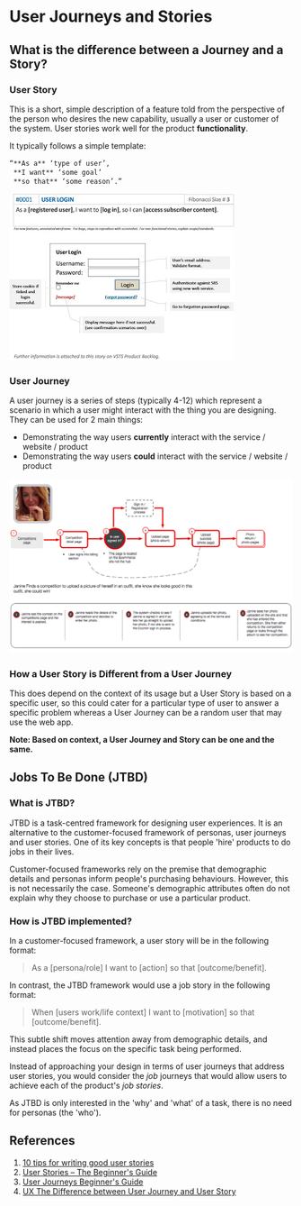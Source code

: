 # User Journeys and Stories

## What is the difference between a Journey and a Story?

### User Story

This is a short, simple description of a feature told from the perspective of the person who desires the new capability, usually a user or customer of the system.
User stories work well for the product **functionality**.

It typically follows a simple template:

```
“**As a** ‘type of user’,
 **I want** ‘some goal’
 **so that** ‘some reason’.”
```
![user_story](./images/user_story.jpg)

### User Journey

A user journey is a series of steps (typically 4-12) which represent a scenario in which a user might interact with the thing you are designing. They can be used for 2 main things:

* Demonstrating the way users **currently** interact with the service / website / product
* Demonstrating the way users **could** interact with the service / website / product

![user_journey](./images/user_journey.png)

### How a User Story is Different from a User Journey

This does depend on the context of its usage but a User Story is based on a specific user, so this could cater for a particular type of user to answer a specific problem whereas a User Journey can be a random user that may use the web app.

**Note: Based on context, a User Journey and Story can be one and the same.**

## Jobs To Be Done (JTBD)

### What is JTBD?

JTBD is a task-centred framework for designing user experiences. It is an alternative to the customer-focused framework of personas, user journeys and user stories. One of its key concepts is that people 'hire' products to do jobs in their lives.

Customer-focused frameworks rely on the premise that demographic details and personas inform people's purchasing behaviours. However, this is not necessarily the case. Someone's demographic attributes often do not explain why they choose to purchase or use a particular product.

### How is JTBD implemented?

In a customer-focused framework, a user story will be in the following format:

> As a [persona/role] I want to [action] so that [outcome/benefit].

In contrast, the JTBD framework would use a job story in the following format:

> When [users work/life context] I want to [motivation] so that [outcome/benefit].

This subtle shift moves attention away from demographic details, and instead places the focus on the specific task being performed.

Instead of approaching your design in terms of user journeys that address user stories, you would consider the _job_ journeys that would allow users to achieve each of the product's _job stories_.

As JTBD is only interested in the 'why' and 'what' of a task, there is no need for personas (the 'who').

## References
1. [10 tips for writing good user stories](http://www.romanpichler.com/blog/10-tips-writing-good-user-stories/)
2.  [User Stories – The Beginner's Guide](http://theuxreview.co.uk/user-stories-the-beginners-guide/)
3. [User Journeys Beginner's Guide](http://theuxreview.co.uk/user-journeys-beginners-guide/)
4. [UX The Difference between User Journey and User Story](http://www.i3lance.co.uk/2015/02/the-difference-between-storyboard-and-user-journey-and-user-story/)
